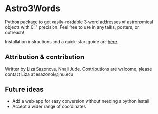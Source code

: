 # Astro3Words

Python package to get easily-readable 3-word addresses of astronomical objects 
with 0.1" precision. Feel free to use in any talks, posters, or outreach!

Installation instructions and a quick-start guide are [here](https://astro-3-words.readthedocs.io/en/latest/#).

## Attribution & contribution

Written by Liza Sazonova, Nnaji Jude. Contributions are welcome, please contact Liza at esazono1@jhu.edu

## Future ideas

* Add a web-app for easy conversion without needing a python install
* Accept a wider range of coordinates
